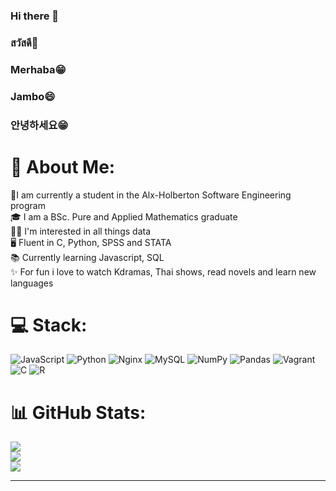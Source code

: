 ### Hi there 👋
### สวัสดี👏
### Merhaba😁
### Jambo😄
### 안녕하세요😁

# 💫 About Me:
🔭I am currently a student in the Alx-Holberton Software Engineering program<br>🎓 I am a BSc. Pure and Applied Mathematics graduate<br>🕵️‍♀️ I'm interested in all things data<br>🖥️ Fluent in C, Python, SPSS and STATA<br>📚 Currently learning Javascript, SQL<br>✨ For fun i love to watch Kdramas, Thai shows, read novels and learn new languages


# 💻  Stack:
![JavaScript](https://img.shields.io/badge/javascript-%23323330.svg?style=for-the-badge&logo=javascript&logoColor=%23F7DF1E) ![Python](https://img.shields.io/badge/python-3670A0?style=for-the-badge&logo=python&logoColor=ffdd54) ![Nginx](https://img.shields.io/badge/nginx-%23009639.svg?style=for-the-badge&logo=nginx&logoColor=white) ![MySQL](https://img.shields.io/badge/mysql-%2300f.svg?style=for-the-badge&logo=mysql&logoColor=white) ![NumPy](https://img.shields.io/badge/numpy-%23013243.svg?style=for-the-badge&logo=numpy&logoColor=white) ![Pandas](https://img.shields.io/badge/pandas-%23150458.svg?style=for-the-badge&logo=pandas&logoColor=white) ![Vagrant](https://img.shields.io/badge/vagrant-%231563FF.svg?style=for-the-badge&logo=vagrant&logoColor=white) ![C](https://img.shields.io/badge/c-%2300599C.svg?style=for-the-badge&logo=c&logoColor=white) ![R](https://img.shields.io/badge/r-%23276DC3.svg?style=for-the-badge&logo=r&logoColor=white)
# 📊 GitHub Stats:
![](https://github-readme-stats.vercel.app/api?username=Jesica-akeyo&theme=dark&hide_border=false&include_all_commits=false&count_private=false)<br/>
![](https://github-readme-streak-stats.herokuapp.com/?user=Jesica-akeyo&theme=dark&hide_border=false)<br/>
![](https://github-readme-stats.vercel.app/api/top-langs/?username=Jesica-akeyo&theme=dark&hide_border=false&include_all_commits=false&count_private=false&layout=compact)

---
